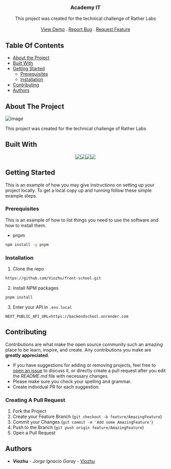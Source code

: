 <br/>
<p align="center">
  <h3 align="center">Academy IT</h3>

  <p align="center">
    This project was created for the technical challenge of Rather Labs
    <br/>
    <br/>
    <a href="https://front-school.vercel.app/" target="_blank">View Demo</a>
    .
    <a href="https://github.com/Viozhu/front-school/issues">Report Bug</a>
    .
    <a href="https://github.com/Viozhu/Mfront-school/issues">Request Feature</a>
  </p>
</p> 

## Table Of Contents

* [About the Project](#about-the-project)
* [Built With](#built-with)
* [Getting Started](#getting-started)
  * [Prerequisites](#prerequisites)
  * [Installation](#installation)
* [Contributing](#contributing)
* [Authors](#authors)

## About The Project

![image](https://user-images.githubusercontent.com/76756295/227681718-da2fbe72-f514-4f10-8a09-635d79633aa9.png)



This project was created for the technical challenge of Rather Labs

## Built With
<div style="display:flex; justify-content: center;">
<img src="https://img.shields.io/badge/next%20js-000000?style=for-the-badge&logo=nextdotjs&logoColor=white" />  
<img src="https://img.shields.io/badge/TypeScript-007ACC?style=for-the-badge&logo=typescript&logoColor=white" /> 
  <img src="https://img.shields.io/badge/Material%20Ui-007FFF?style=for-the-badge&logo=mui&logoColor=white" />
<img src="https://img.shields.io/badge/Tailwind_CSS-38B2AC?style=for-the-badge&logo=tailwind-css&logoColor=white" /> 
</div>

## Getting Started

This is an example of how you may give instructions on setting up your project locally.
To get a local copy up and running follow these simple example steps.

### Prerequisites

This is an example of how to list things you need to use the software and how to install them.

* pnpm

```sh
npm install -g pnpm
```

### Installation


1. Clone the repo

```sh
https://github.com/Viozhu/front-school.git
```

2. Install NPM packages

```sh
pnpm install
```

3. Enter your API in `.env.local`

```ENV
NEXT_PUBLIC_API_URL=https://backendschool.onrender.com
```
## Contributing

Contributions are what make the open source community such an amazing place to be learn, inspire, and create. Any contributions you make are **greatly appreciated**.
* If you have suggestions for adding or removing projects, feel free to [open an issue](https://github.com/Viozhu/front-school/issues/new) to discuss it, or directly create a pull request after you edit the *README.md* file with necessary changes.
* Please make sure you check your spelling and grammar.
* Create individual PR for each suggestion.

### Creating A Pull Request

1. Fork the Project
2. Create your Feature Branch (`git checkout -b feature/AmazingFeature`)
3. Commit your Changes (`git commit -m 'Add some AmazingFeature'`)
4. Push to the Branch (`git push origin feature/AmazingFeature`)
5. Open a Pull Request

## Authors

* **Viozhu** - *Jorge Ignacio Garay* - [Viozhu](https://github.com/Viozhu/)

